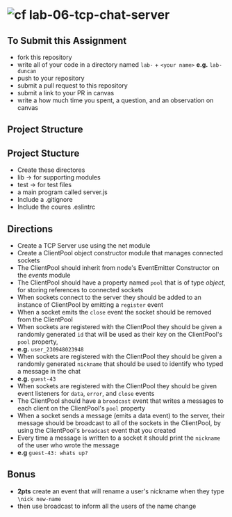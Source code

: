 ![cf](https://i.imgur.com/7v5ASc8.png) lab-06-tcp-chat-server
======

## To Submit this Assignment
  * fork this repository
  * write all of your code in a directory named `lab-` + `<your name>` **e.g.** `lab-duncan`
  * push to your repository
  * submit a pull request to this repository
  * submit a link to your PR in canvas
  * write a how much time you spent, a question, and an observation on canvas 

## Project Structure
## Project Stucture
* Create these directores
 * lib -> for supporting modules
 * test -> for test files
* a main program called server.js
* Include a .gitignore
* Include the coures .eslintrc

## Directions
* Create a TCP Server use using the net module
* Create a ClientPool object constructor module that manages connected sockets 
 * The ClientPool should inherit from node's EventEmitter Constructor on the _events_ module
 * The ClientPool should have a property named `pool` that is of type _object_, for storing references to connected sockets
* When sockets connect to the server they should be added to an instance of ClientPool by emitting a `register` event
* When a socket emits the `close` event the socket should be removed from the ClientPool
* When sockets are registered with the ClientPool they should be given a randomly generated `id` that will be used as their key on the ClientPool's `pool` property, 
 * **e.g.** `user_230948023948` 
* When sockets are registered with the ClientPool they should be given a randomly generated `nickname` that should be used to identify who typed a message in the chat
 * **e.g.** `guest-43`
* When sockets are registered with the ClientPool they should be given event listeners for `data`, `error`, and `close` events
* The ClientPool should have a `broadcast` event that writes a messages to each client on the ClientPool's `pool` property
* When a socket sends a message (emits a data event) to the server, their message should be broadcast to all of the sockets in the ClientPool, by using the ClientPool's `broadcast` event that you created
* Every time a message is written to a socket it should print the `nickname` of the user who wrote the message 
 * **e.g** `guest-43: whats up?`

## Bonus
* **2pts** create an event that will rename a user's nickname when they type `\nick new-name` 
 * then use broadcast to inform all the users of the name change

